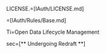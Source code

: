 LICENSE.=[IAuth/LICENSE.md]

=[IAuth/Rules/Base.md]

Ti=Open Data Lifecycle Management

sec=[** Undergoing Redraft **]